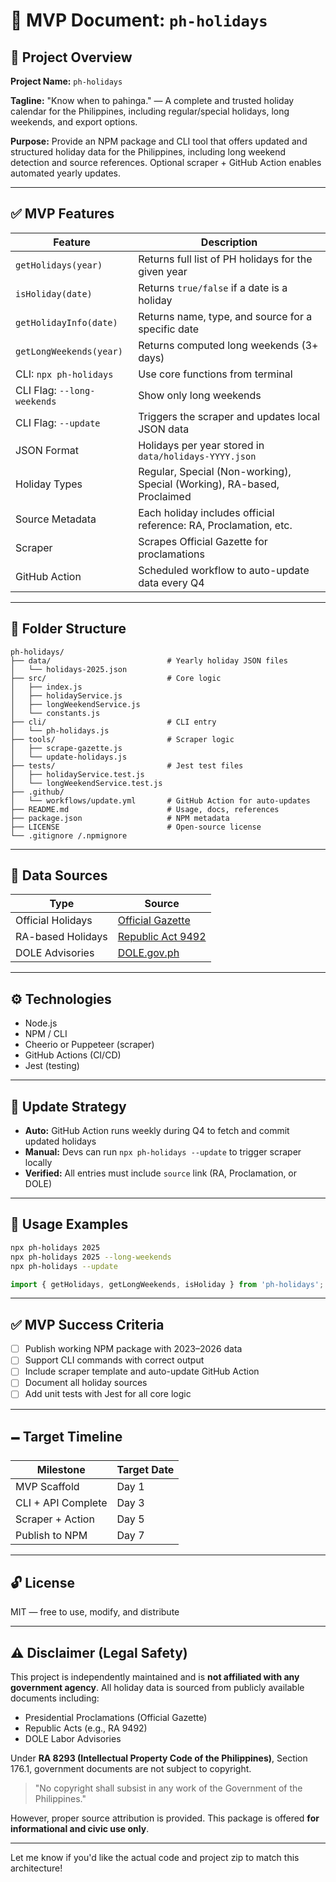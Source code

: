 # 📄 MVP Document: `ph-holidays`

## 🌟 Project Overview

**Project Name:** `ph-holidays`

**Tagline:** "Know when to pahinga." — A complete and trusted holiday calendar for the Philippines, including regular/special holidays, long weekends, and export options.

**Purpose:** Provide an NPM package and CLI tool that offers updated and structured holiday data for the Philippines, including long weekend detection and source references. Optional scraper + GitHub Action enables automated yearly updates.

---

## ✅ MVP Features

| Feature                     | Description                                                             |
| --------------------------- | ----------------------------------------------------------------------- |
| `getHolidays(year)`         | Returns full list of PH holidays for the given year                     |
| `isHoliday(date)`           | Returns `true/false` if a date is a holiday                             |
| `getHolidayInfo(date)`      | Returns name, type, and source for a specific date                      |
| `getLongWeekends(year)`     | Returns computed long weekends (3+ days)                                |
| CLI: `npx ph-holidays`      | Use core functions from terminal                                        |
| CLI Flag: `--long-weekends` | Show only long weekends                                                 |
| CLI Flag: `--update`        | Triggers the scraper and updates local JSON data                        |
| JSON Format                 | Holidays per year stored in `data/holidays-YYYY.json`                   |
| Holiday Types               | Regular, Special (Non-working), Special (Working), RA-based, Proclaimed |
| Source Metadata             | Each holiday includes official reference: RA, Proclamation, etc.        |
| Scraper                     | Scrapes Official Gazette for proclamations                              |
| GitHub Action               | Scheduled workflow to auto-update data every Q4                         |

---

## 🧱 Folder Structure

```
ph-holidays/
├── data/                          # Yearly holiday JSON files
│   └── holidays-2025.json
├── src/                           # Core logic
│   ├── index.js
│   ├── holidayService.js
│   ├── longWeekendService.js
│   └── constants.js
├── cli/                           # CLI entry
│   └── ph-holidays.js
├── tools/                         # Scraper logic
│   ├── scrape-gazette.js
│   └── update-holidays.js
├── tests/                         # Jest test files
│   ├── holidayService.test.js
│   └── longWeekendService.test.js
├── .github/
│   └── workflows/update.yml       # GitHub Action for auto-updates
├── README.md                      # Usage, docs, references
├── package.json                   # NPM metadata
├── LICENSE                        # Open-source license
└── .gitignore /.npmignore
```

---

## 📅 Data Sources

| Type              | Source                                                                                   |
| ----------------- | ---------------------------------------------------------------------------------------- |
| Official Holidays | [Official Gazette](https://www.officialgazette.gov.ph/section/laws/proclamations/)       |
| RA-based Holidays | [Republic Act 9492](https://www.officialgazette.gov.ph/2007/07/25/republic-act-no-9492/) |
| DOLE Advisories   | [DOLE.gov.ph](https://www.dole.gov.ph/issuances/)                                        |

---

## ⚙️ Technologies

* Node.js
* NPM / CLI
* Cheerio or Puppeteer (scraper)
* GitHub Actions (CI/CD)
* Jest (testing)

---

## 🔄 Update Strategy

* **Auto:** GitHub Action runs weekly during Q4 to fetch and commit updated holidays
* **Manual:** Devs can run `npx ph-holidays --update` to trigger scraper locally
* **Verified:** All entries must include `source` link (RA, Proclamation, or DOLE)

---

## 📌 Usage Examples

```bash
npx ph-holidays 2025
npx ph-holidays 2025 --long-weekends
npx ph-holidays --update
```

```js
import { getHolidays, getLongWeekends, isHoliday } from 'ph-holidays';
```

---

## ✅ MVP Success Criteria

* [ ] Publish working NPM package with 2023–2026 data
* [ ] Support CLI commands with correct output
* [ ] Include scraper template and auto-update GitHub Action
* [ ] Document all holiday sources
* [ ] Add unit tests with Jest for all core logic

---

## 🗕️ Target Timeline

| Milestone          | Target Date |
| ------------------ | ----------- |
| MVP Scaffold       | Day 1       |
| CLI + API Complete | Day 3       |
| Scraper + Action   | Day 5       |
| Publish to NPM     | Day 7       |

---

## 🔓 License

MIT — free to use, modify, and distribute

---

## ⚠️ Disclaimer (Legal Safety)

This project is independently maintained and is **not affiliated with any government agency**. All holiday data is sourced from publicly available documents including:

* Presidential Proclamations (Official Gazette)
* Republic Acts (e.g., RA 9492)
* DOLE Labor Advisories

Under **RA 8293 (Intellectual Property Code of the Philippines)**, Section 176.1, government documents are not subject to copyright.

> "No copyright shall subsist in any work of the Government of the Philippines."

However, proper source attribution is provided. This package is offered **for informational and civic use only**.

---

Let me know if you'd like the actual code and project zip to match this architecture!

